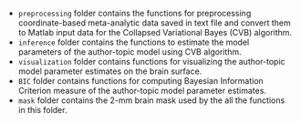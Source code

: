  - `preprocessing` folder contains the functions for preprocessing coordinate-based meta-analytic data saved in text file and convert them to Matlab input data for the Collapsed Variational Bayes (CVB) algorithm.
 - `inference` folder contains the functions to estimate the model parameters of the author-topic model using CVB algorithm.
 - `visualization` folder contains functions for visualizing the author-topic model parameter estimates on the brain surface.
 - `BIC` folder contains functions for computing Bayesian Information Criterion measure of the author-topic model parameter estimates.
 - `mask` folder contains the 2-mm brain mask used by the all the functions in this folder.
